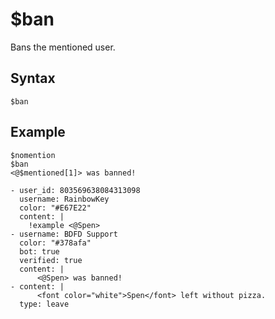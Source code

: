 # $ban
Bans the mentioned user.

## Syntax
```
$ban
```

## Example
```
$nomention
$ban
<@$mentioned[1]> was banned!
```

```discord yaml
- user_id: 803569638084313098
  username: RainbowKey
  color: "#E67E22"
  content: |
    !example <@Spen>
- username: BDFD Support
  color: "#378afa"
  bot: true
  verified: true
  content: |
      <@Spen> was banned!
- content: |
      <font color="white">Spen</font> left without pizza.
  type: leave
```
